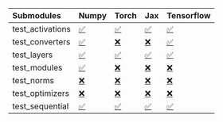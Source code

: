 | Submodules       | Numpy                                                                                                                           | Torch                                                                                                                           | Jax                                                                                                                             | Tensorflow                                                                                                                      |
|:-----------------|:--------------------------------------------------------------------------------------------------------------------------------|:--------------------------------------------------------------------------------------------------------------------------------|:--------------------------------------------------------------------------------------------------------------------------------|:--------------------------------------------------------------------------------------------------------------------------------|
| test_activations | <a href="https://github.com/unifyai/ivy/runs/8190888648?check_suite_focus=true" rel="noopener noreferrer" target="_blank">✅</a> | <a href="https://github.com/unifyai/ivy/runs/8190889696?check_suite_focus=true" rel="noopener noreferrer" target="_blank">✅</a> | <a href="https://github.com/unifyai/ivy/runs/8190890747?check_suite_focus=true" rel="noopener noreferrer" target="_blank">✅</a> | <a href="https://github.com/unifyai/ivy/runs/8190891932?check_suite_focus=true" rel="noopener noreferrer" target="_blank">✅</a> |
| test_converters  | <a href="https://github.com/unifyai/ivy/runs/8190888781?check_suite_focus=true" rel="noopener noreferrer" target="_blank">✅</a> | <a href="https://github.com/unifyai/ivy/runs/8190889821?check_suite_focus=true" rel="noopener noreferrer" target="_blank">❌</a> | <a href="https://github.com/unifyai/ivy/runs/8190890902?check_suite_focus=true" rel="noopener noreferrer" target="_blank">❌</a> | <a href="https://github.com/unifyai/ivy/runs/8190892055?check_suite_focus=true" rel="noopener noreferrer" target="_blank">✅</a> |
| test_layers      | <a href="https://github.com/unifyai/ivy/runs/8190888922?check_suite_focus=true" rel="noopener noreferrer" target="_blank">✅</a> | <a href="https://github.com/unifyai/ivy/runs/8190889943?check_suite_focus=true" rel="noopener noreferrer" target="_blank">✅</a> | <a href="https://github.com/unifyai/ivy/runs/8190891090?check_suite_focus=true" rel="noopener noreferrer" target="_blank">✅</a> | <a href="https://github.com/unifyai/ivy/runs/8190892189?check_suite_focus=true" rel="noopener noreferrer" target="_blank">✅</a> |
| test_modules     | <a href="https://github.com/unifyai/ivy/runs/8190889134?check_suite_focus=true" rel="noopener noreferrer" target="_blank">✅</a> | <a href="https://github.com/unifyai/ivy/runs/8190890107?check_suite_focus=true" rel="noopener noreferrer" target="_blank">❌</a> | <a href="https://github.com/unifyai/ivy/runs/8190891317?check_suite_focus=true" rel="noopener noreferrer" target="_blank">❌</a> | <a href="https://github.com/unifyai/ivy/runs/8190892355?check_suite_focus=true" rel="noopener noreferrer" target="_blank">❌</a> |
| test_norms       | <a href="https://github.com/unifyai/ivy/runs/8190889267?check_suite_focus=true" rel="noopener noreferrer" target="_blank">❌</a> | <a href="https://github.com/unifyai/ivy/runs/8190890271?check_suite_focus=true" rel="noopener noreferrer" target="_blank">❌</a> | <a href="https://github.com/unifyai/ivy/runs/8190891455?check_suite_focus=true" rel="noopener noreferrer" target="_blank">❌</a> | <a href="https://github.com/unifyai/ivy/runs/8190892505?check_suite_focus=true" rel="noopener noreferrer" target="_blank">❌</a> |
| test_optimizers  | <a href="https://github.com/unifyai/ivy/runs/8190889410?check_suite_focus=true" rel="noopener noreferrer" target="_blank">❌</a> | <a href="https://github.com/unifyai/ivy/runs/8190890447?check_suite_focus=true" rel="noopener noreferrer" target="_blank">❌</a> | <a href="https://github.com/unifyai/ivy/runs/8190891613?check_suite_focus=true" rel="noopener noreferrer" target="_blank">❌</a> | <a href="https://github.com/unifyai/ivy/runs/8190892671?check_suite_focus=true" rel="noopener noreferrer" target="_blank">❌</a> |
| test_sequential  | <a href="https://github.com/unifyai/ivy/runs/8190889554?check_suite_focus=true" rel="noopener noreferrer" target="_blank">✅</a> | <a href="https://github.com/unifyai/ivy/runs/8190890584?check_suite_focus=true" rel="noopener noreferrer" target="_blank">✅</a> | <a href="https://github.com/unifyai/ivy/runs/8190891776?check_suite_focus=true" rel="noopener noreferrer" target="_blank">✅</a> | <a href="https://github.com/unifyai/ivy/runs/8190892811?check_suite_focus=true" rel="noopener noreferrer" target="_blank">✅</a> |